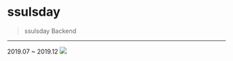 # ssulsday
> ssulsday Backend
------------
2019.07 ~ 2019.12
<img src ="/Desktop/ssulsday_poster.jpeg">
